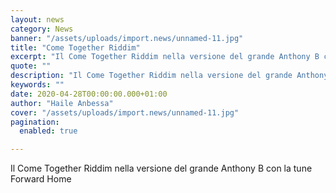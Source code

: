 ```yaml
---
layout: news
category: News
banner: "/assets/uploads/import.news/unnamed-11.jpg"
title: "Come Together Riddim"
excerpt: "Il Come Together Riddim nella versione del grande Anthony B con la tune Forward Home"
quote: ""
description: "Il Come Together Riddim nella versione del grande Anthony B con la tune Forward Home"
keywords: ""
date: 2020-04-28T00:00:00.000+01:00
author: "Haile Anbessa"
cover: "/assets/uploads/import.news/unnamed-11.jpg"
pagination:
  enabled: true

---
```


Il Come Together Riddim nella versione del grande Anthony B con la tune Forward Home